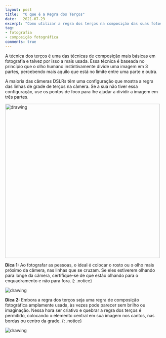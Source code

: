 ```yaml
---
layout: post
title:  "O que é a Regra dos Terços"
date:   2021-07-23
excerpt: "Como utilizar a regra dos terços na composição das suas fotos"
tag:
- fotografia
- composição fotográfica
comments: true
---
```

A técnica dos terços é uma das técnicas de composição mais básicas em fotografia e talvez por isso a mais usada. Essa técnica é baseada no princípio que o olho humano instintivamente divide uma imagem em 3 partes, percebendo mais aquilo que está no limite entre uma parte e outra.

A maioria das câmeras DSLRs têm uma configuração que mostra a regra das linhas de grade de terços na câmera. Se a sua não tiver essa configuração, use os pontos de foco para lhe ajudar a dividir a imagem em três partes.

<img src="https://i.imgur.com/I12ORve.png" alt="drawing" style="width:500px;"/>

**Dica 1:** Ao fotografar as pessoas, o ideal é colocar o rosto ou o olho mais próximo da câmera, nas linhas que se cruzam. Se eles estiverem olhando para longe da câmera, certifique-se de que estão olhando para o enquadramento e não para fora.
{: .notice}

<img src="https://i.imgur.com/vWKYcVb.png" alt="drawing" style="length:500px;"/>

**Dica 2:** Embora a regra dos terços seja uma regra de composição fotográfica amplamente usada, às vezes pode parecer sem brilho ou imaginação. Nessa hora ser criativo e quebrar a regra dos terços é permitido, colocando o elemento central em sua imagem nos cantos, nas bordas ou centro da grade.
{: .notice}

<img src="https://i.imgur.com/RHIKLWN.png" alt="drawing" style="length:600px;"/>
